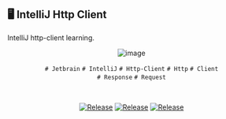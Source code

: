 ## 🖥️ IntelliJ Http Client

IntelliJ http-client learning.

<div align="center">

![image](https://private-user-images.githubusercontent.com/92818747/239710794-b57a10f2-a99c-4e10-b03b-825b02431f24.png?jwt=eyJhbGciOiJIUzI1NiIsInR5cCI6IkpXVCJ9.eyJrZXkiOiJrZXkxIiwiZXhwIjoxNjg0NjIwMTM2LCJuYmYiOjE2ODQ2MTk4MzYsInBhdGgiOiIvOTI4MTg3NDcvMjM5NzEwNzk0LWI1N2ExMGYyLWE5OWMtNGUxMC1iMDNiLTgyNWIwMjQzMWYyNC5wbmc_WC1BbXotQWxnb3JpdGhtPUFXUzQtSE1BQy1TSEEyNTYmWC1BbXotQ3JlZGVudGlhbD1BS0lBSVdOSllBWDRDU1ZFSDUzQSUyRjIwMjMwNTIwJTJGdXMtZWFzdC0xJTJGczMlMkZhd3M0X3JlcXVlc3QmWC1BbXotRGF0ZT0yMDIzMDUyMFQyMTU3MTZaJlgtQW16LUV4cGlyZXM9MzAwJlgtQW16LVNpZ25hdHVyZT0zNjIzN2Q1N2E2YzRkNGFjMzQzZDg5OWYxZDNmOGFiMDgyM2RjOTkwZmFlZWFhYmViMGY2MTM0OGEzNjFiOTk1JlgtQW16LVNpZ25lZEhlYWRlcnM9aG9zdCJ9.zL-NS72NFtWHx_gUNlgGpLgwwCc1kVQIfV-kw1Mvkc8)

`# Jetbrain` `# IntelliJ` `# Http-Client` `# Http` `# Client` <br/>
`# Response` `# Request`

</div>

<br/>

<div align="center">

[![Release](https://img.shields.io/badge/-%F0%9F%92%AB%20CLI%20-blue)](https://www.jetbrains.com/help/idea/http-client-cli.html)
[![Release](https://img.shields.io/badge/-%F0%9F%93%9A%20Document-green)](https://www.jetbrains.com/help/idea/http-client-in-product-code-editor.html#composing-http-requests) [![Release](https://img.shields.io/badge/%E2%9C%A8%20Reference-brightgreen)](https://www.youtube.com/watch?v=mwiHAukbWjM)

</div>
